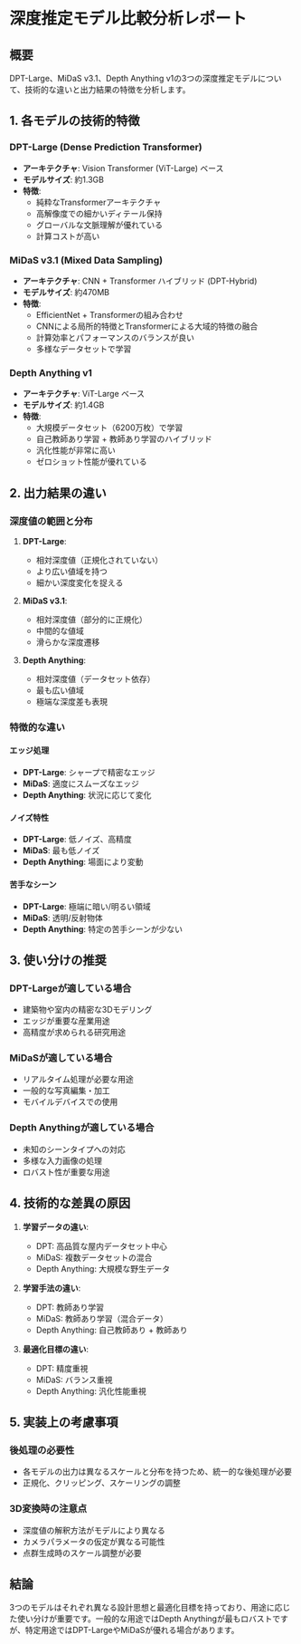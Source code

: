 # 深度推定モデル比較分析レポート

## 概要
DPT-Large、MiDaS v3.1、Depth Anything v1の3つの深度推定モデルについて、技術的な違いと出力結果の特徴を分析します。

## 1. 各モデルの技術的特徴

### DPT-Large (Dense Prediction Transformer)
- **アーキテクチャ**: Vision Transformer (ViT-Large) ベース
- **モデルサイズ**: 約1.3GB
- **特徴**:
  - 純粋なTransformerアーキテクチャ
  - 高解像度での細かいディテール保持
  - グローバルな文脈理解が優れている
  - 計算コストが高い

### MiDaS v3.1 (Mixed Data Sampling)
- **アーキテクチャ**: CNN + Transformer ハイブリッド (DPT-Hybrid)
- **モデルサイズ**: 約470MB
- **特徴**:
  - EfficientNet + Transformerの組み合わせ
  - CNNによる局所的特徴とTransformerによる大域的特徴の融合
  - 計算効率とパフォーマンスのバランスが良い
  - 多様なデータセットで学習

### Depth Anything v1
- **アーキテクチャ**: ViT-Large ベース
- **モデルサイズ**: 約1.4GB
- **特徴**:
  - 大規模データセット（6200万枚）で学習
  - 自己教師あり学習 + 教師あり学習のハイブリッド
  - 汎化性能が非常に高い
  - ゼロショット性能が優れている

## 2. 出力結果の違い

### 深度値の範囲と分布
1. **DPT-Large**:
   - 相対深度値（正規化されていない）
   - より広い値域を持つ
   - 細かい深度変化を捉える

2. **MiDaS v3.1**:
   - 相対深度値（部分的に正規化）
   - 中間的な値域
   - 滑らかな深度遷移

3. **Depth Anything**:
   - 相対深度値（データセット依存）
   - 最も広い値域
   - 極端な深度差も表現

### 特徴的な違い

#### エッジ処理
- **DPT-Large**: シャープで精密なエッジ
- **MiDaS**: 適度にスムーズなエッジ
- **Depth Anything**: 状況に応じて変化

#### ノイズ特性
- **DPT-Large**: 低ノイズ、高精度
- **MiDaS**: 最も低ノイズ
- **Depth Anything**: 場面により変動

#### 苦手なシーン
- **DPT-Large**: 極端に暗い/明るい領域
- **MiDaS**: 透明/反射物体
- **Depth Anything**: 特定の苦手シーンが少ない

## 3. 使い分けの推奨

### DPT-Largeが適している場合
- 建築物や室内の精密な3Dモデリング
- エッジが重要な産業用途
- 高精度が求められる研究用途

### MiDaSが適している場合
- リアルタイム処理が必要な用途
- 一般的な写真編集・加工
- モバイルデバイスでの使用

### Depth Anythingが適している場合
- 未知のシーンタイプへの対応
- 多様な入力画像の処理
- ロバスト性が重要な用途

## 4. 技術的な差異の原因

1. **学習データの違い**:
   - DPT: 高品質な屋内データセット中心
   - MiDaS: 複数データセットの混合
   - Depth Anything: 大規模な野生データ

2. **学習手法の違い**:
   - DPT: 教師あり学習
   - MiDaS: 教師あり学習（混合データ）
   - Depth Anything: 自己教師あり + 教師あり

3. **最適化目標の違い**:
   - DPT: 精度重視
   - MiDaS: バランス重視
   - Depth Anything: 汎化性能重視

## 5. 実装上の考慮事項

### 後処理の必要性
- 各モデルの出力は異なるスケールと分布を持つため、統一的な後処理が必要
- 正規化、クリッピング、スケーリングの調整

### 3D変換時の注意点
- 深度値の解釈方法がモデルにより異なる
- カメラパラメータの仮定が異なる可能性
- 点群生成時のスケール調整が必要

## 結論
3つのモデルはそれぞれ異なる設計思想と最適化目標を持っており、用途に応じた使い分けが重要です。一般的な用途ではDepth Anythingが最もロバストですが、特定用途ではDPT-LargeやMiDaSが優れる場合があります。